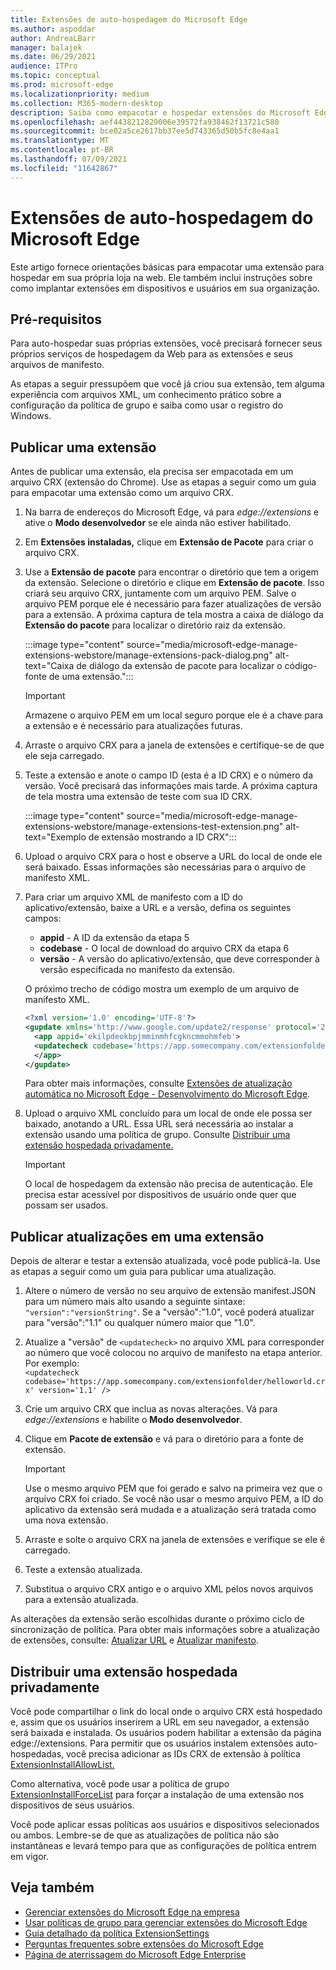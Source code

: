 ```yaml
---
title: Extensões de auto-hospedagem do Microsoft Edge
ms.author: aspoddar
author: AndreaLBarr
manager: balajek
ms.date: 06/29/2021
audience: ITPro
ms.topic: conceptual
ms.prod: microsoft-edge
ms.localizationpriority: medium
ms.collection: M365-modern-desktop
description: Saiba como empacotar e hospedar extensões do Microsoft Edge na empresa.
ms.openlocfilehash: aef4438212829006e39572fa938462f13721c580
ms.sourcegitcommit: bce02a5ce2617bb37ee5d743365d50b5fc8e4aa1
ms.translationtype: MT
ms.contentlocale: pt-BR
ms.lasthandoff: 07/09/2021
ms.locfileid: "11642867"
---
```

# <a name="self-host-microsoft-edge-extensions"></a>Extensões de auto-hospedagem do Microsoft Edge

Este artigo fornece orientações básicas para empacotar uma extensão para hospedar em sua própria loja na web. Ele também inclui instruções sobre como implantar extensões em dispositivos e usuários em sua organização.

## <a name="prerequisites"></a>Pré-requisitos

Para auto-hospedar suas próprias extensões, você precisará fornecer seus próprios serviços de hospedagem da Web para as extensões e seus arquivos de manifesto.

 As etapas a seguir pressupõem que você já criou sua extensão, tem alguma experiência com arquivos XML, um conhecimento prático sobre a configuração da política de grupo e saiba como usar o registro do Windows.

## <a name="publish-an-extension"></a>Publicar uma extensão

Antes de publicar uma extensão, ela precisa ser empacotada em um arquivo CRX (extensão do Chrome). Use as etapas a seguir como um guia para empacotar uma extensão como um arquivo CRX.

1. Na barra de endereços do Microsoft Edge, vá para *edge://extensions* e ative o **Modo desenvolvedor** se ele ainda não estiver habilitado.
2. Em **Extensões instaladas,** clique em **Extensão de Pacote** para criar o arquivo CRX.
3. Use a **Extensão de pacote** para encontrar o diretório que tem a origem da extensão. Selecione o diretório e clique em **Extensão de pacote**.  Isso criará seu arquivo CRX, juntamente com um arquivo PEM. Salve o arquivo PEM porque ele é necessário para fazer atualizações de versão para a extensão. A próxima captura de tela mostra a caixa de diálogo da **Extensão do pacote** para localizar o diretório raiz da extensão.

   :::image type="content" source="media/microsoft-edge-manage-extensions-webstore/manage-extensions-pack-dialog.png" alt-text="Caixa de diálogo da extensão de pacote para localizar o código-fonte de uma extensão.":::

   > [!IMPORTANT]
   > Armazene o arquivo PEM em um local seguro porque ele é a chave para a extensão e é necessário para atualizações futuras.

4. Arraste o arquivo CRX para a janela de extensões e certifique-se de que ele seja carregado.
5. Teste a extensão e anote o campo ID (esta é a ID CRX) e o número da versão. Você precisará das informações mais tarde. A próxima captura de tela mostra uma extensão de teste com sua ID CRX.

   :::image type="content" source="media/microsoft-edge-manage-extensions-webstore/manage-extensions-test-extension.png" alt-text="Exemplo de extensão mostrando a ID CRX":::

6. Upload o arquivo CRX para o host e observe a URL do local de onde ele será baixado. Essas informações são necessárias para o arquivo de manifesto XML.
7. Para criar um arquivo XML de manifesto com a ID do aplicativo/extensão, baixe a URL e a versão, defina os seguintes campos:  

   - **appid** - A ID da extensão da etapa 5
   - **codebase** - O local de download do arquivo CRX da etapa 6
   - **versão** - A versão do aplicativo/extensão, que deve corresponder à versão especificada no manifesto da extensão.

   O próximo trecho de código mostra um exemplo de um arquivo de manifesto XML.

   ```xml
   <?xml version='1.0' encoding='UTF-8'?> 
   <gupdate xmlns='http://www.google.com/update2/response' protocol='2.0'> 
     <app appid='ekilpdeokbpjmminmhfcgkncmmohmfeb'> 
     <updatecheck codebase='https://app.somecompany.com/extensionfolder/helloworld.crx' version='1.0' /> 
     </app> 
   </gupdate> 
   ```

   Para obter mais informações, consulte [Extensões de atualização automática no Microsoft Edge - Desenvolvimento do Microsoft Edge](/microsoft-edge/extensions-chromium/enterprise/auto-update).

8. Upload o arquivo XML concluído para um local de onde ele possa ser baixado, anotando a URL. Essa URL será necessária ao instalar a extensão usando uma política de grupo. Consulte [Distribuir uma extensão hospedada privadamente.](#distribute-a-privately-hosted-extension)

   > [!IMPORTANT]
   > O local de hospedagem da extensão não precisa de autenticação. Ele precisa estar acessível por dispositivos de usuário onde quer que possam ser usados.

## <a name="publish-updates-to-an-extension"></a>Publicar atualizações em uma extensão

Depois de alterar e testar a extensão atualizada, você pode publicá-la. Use as etapas a seguir como um guia para publicar uma atualização.

1. Altere o número de versão no seu arquivo de extensão manifest.JSON para um número mais alto usando a seguinte sintaxe: `"version":"versionString"`. Se a "versão":"1.0", você poderá atualizar para "versão":"1.1" ou qualquer número maior que "1.0".
2. Atualize a "versão" de `<updatecheck>` no arquivo XML para corresponder ao número que você colocou no arquivo de manifesto na etapa anterior. Por exemplo:<br>`<updatecheck codebase='https://app.somecompany.com/extensionfolder/helloworld.crx' version='1.1' />`
3. Crie um arquivo CRX que inclua as novas alterações. Vá para *edge://extensions* e habilite o **Modo desenvolvedor**.
4. Clique em **Pacote de extensão** e vá para o diretório para a fonte de extensão.

   > [!IMPORTANT]
   > Use o mesmo arquivo PEM que foi gerado e salvo na primeira vez que o arquivo CRX foi criado. Se você não usar o mesmo arquivo PEM, a ID do aplicativo da extensão será mudada e a atualização será tratada como uma nova extensão.

5. Arraste e solte o arquivo CRX na janela de extensões e verifique se ele é carregado.
6. Teste a extensão atualizada.
7. Substitua o arquivo CRX antigo e o arquivo XML pelos novos arquivos para a extensão atualizada.

As alterações da extensão serão escolhidas durante o próximo ciclo de sincronização de política. Para obter mais informações sobre a atualização de extensões, consulte: [Atualizar URL](/microsoft-edge/extensions-chromium/enterprise/auto-update#update-url) e [Atualizar manifesto](/microsoft-edge/extensions-chromium/enterprise/auto-update#updated-manifest).

## <a name="distribute-a-privately-hosted-extension"></a>Distribuir uma extensão hospedada privadamente

Você pode compartilhar o link do local onde o arquivo CRX está hospedado e, assim que os usuários inserirem a URL em seu navegador, a extensão será baixada e instalada. Os usuários podem habilitar a extensão da página edge://extensions. Para permitir que os usuários instalem extensões auto-hospedadas, você precisa adicionar as IDs CRX de extensão à política [ExtensionInstallAllowList.](/deployedge/microsoft-edge-policies#extensioninstallallowlist)

Como alternativa, você pode usar a política de grupo [ExtensionInstallForceList](/deployedge/microsoft-edge-manage-extensions-policies#force-install-an-extension) para forçar a instalação de uma extensão nos dispositivos de seus usuários.

Você pode aplicar essas políticas aos usuários e dispositivos selecionados ou ambos. Lembre-se de que as atualizações de política não são instantâneas e levará tempo para que as configurações de política entrem em vigor.

## <a name="see-also"></a>Veja também

- [Gerenciar extensões do Microsoft Edge na empresa](microsoft-edge-manage-extensions.md)
- [Usar políticas de grupo para gerenciar extensões do Microsoft Edge](microsoft-edge-manage-extensions-policies.md)
- [Guia detalhado da política ExtensionSettings](microsoft-edge-manage-extensions-ref-guide.md)
- [Perguntas frequentes sobre extensões do Microsoft Edge](microsoft-edge-manage-extensions-faq.md)
- [Página de aterrissagem do Microsoft Edge Enterprise](https://aka.ms/EdgeEnterprise)
